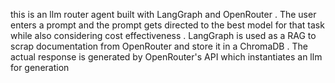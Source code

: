 this is an llm router agent built with LangGraph and OpenRouter . The user enters a prompt and the prompt gets directed to the best model for that task while also considering cost effectiveness . LangGraph is used as a RAG to scrap documentation from OpenRouter and store it in a ChromaDB . The actual response is generated by OpenRouter's API which instantiates an llm for generation
